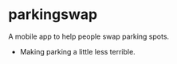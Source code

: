 # parkingswap
A mobile app to help people swap parking spots.
- Making parking a little less terrible.

